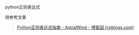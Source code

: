python正则表达式





待参考文章

> [Python正则表达式指南 - AstralWind - 博客园 (cnblogs.com)](https://www.cnblogs.com/huxi/archive/2010/07/04/1771073.html)